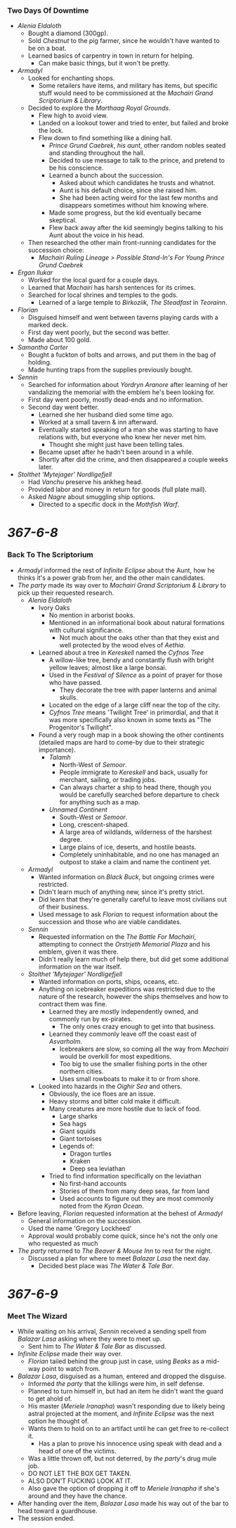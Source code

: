 ### Two Days Of Downtime

* *Alenia Eldaloth*
  * Bought a diamond (300gp).
  * Sold *Chestnut* to the pig farmer, since he wouldn't have wanted to be on a boat.
  * Learned basics of carpentry in town in return for helping.
    * Can make basic things, but it won't be pretty.
* *Armadyl*
  * Looked for enchanting shops.
    * Some retailers have items, and military has items, but specific stuff would need to be commissioned at the *Machairi Grand Scriptorium & Library*.
  * Decided to explore the *Marthaag Royal Grounds*.
    * Flew high to avoid view.
    * Landed on a lookout tower and tried to enter, but failed and broke the lock.
    * Flew down to find something like a dining hall.
      * *Prince Grund Caebrek*, *his aunt*, other random nobles seated and standing throughout the hall.
      * Decided to use message to talk to the prince, and pretend to be his conscience.
      * Learned a bunch about the succession.
        * Asked about which candidates he trusts and whatnot.
        * Aunt is his default choice, since she raised him.
        * She had been acting weird for the last few months and disappears sometimes without him knowing where.
      * Made some progress, but the kid eventually became skeptical.
      * Flew back away after the kid seemingly begins talking to his Aunt about the voice in his head.
  * Then researched the other main front-running candidates for the succession choice:
    * *Machairi Ruling Lineage > Possible Stand-In's For Young Prince Grund Caebrek*
* *Ergan Ilukar*
  * Worked for the local guard for a couple days.
  * Learned that *Machairi* has harsh sentences for its crimes.
  * Searched for local shrines and temples to the gods.
    * Learned of a large temple to *Birkoziik, The Steadfast* in *Teorainn*.
* *Florian*
  * Disguised himself and went between taverns playing cards with a marked deck.
  * First day went poorly, but the second was better.
  * Made about 100 gold.
* *Samantha Carter*
  * Bought a fuckton of bolts and arrows, and put them in the bag of holding.
  * Made hunting traps from the supplies previously bought.
* *Sennin*
  * Searched for information about *Yordryn Aranore* after learning of her vandalizing the memorial with the emblem he's been looking for.
  * First day went poorly, mostly dead-ends and no information.
  * Second day went better.
    * Learned she her husband died some time ago.
    * Worked at a small tavern & inn afterward.
    * Eventually started speaking of a man she was starting to have relations with, but everyone who knew her never met him.
      * Thought she might just have been telling tales.
    * Became upset after he hadn't been around in a while.
    * Shortly after did the crime, and then disappeared a couple weeks later.
* *Stolthet 'Mytejager' Nordligefjell*
  * Had *Vanchu* preserve his ankheg head.
  * Provided labor and money in return for goods (full plate mail).
  * Asked *Nagre* about smuggling ship options.
    * Directed to a specific dock in the *Mothfish Warf*.

# *367-6-8*

### Back To The Scriptorium

* *Armadyl* informed the rest of *Infinite Eclipse* about the Aunt, how he thinks it's a power grab from her, and the other main candidates.
* *The party* made its way over to *Machairi Grand Scriptorium & Library* to pick up their requested research.
  * *Alenia Eldaloth*
    * Ivory Oaks
      * No mention in arborist books.
      * Mentioned in an informational book about natural formations with cultural significance.
        * Not much about the oaks other than that they exist and well protected by the wood elves of *Aethia*.
    * Learned about a tree in *Kereskell* named the *Cyfnos Tree*
      * A willow-like tree, bendy and constantly flush with bright yellow leaves; almost like a large bonsai.
      * Used in the *Festival of Silence* as a point of prayer for those who have passed.
        * They decorate the tree with paper lanterns and animal skulls.
      * Located on the edge of a large cliff near the top of the city.
      * *Cyfnos Tree* means 'Twilight Tree' in primordial, and that it was more specifically also known in some texts as "The Progenitor's Twilight".
    * Found a very rough map in a book showing the other continents (detailed maps are hard to come-by due to their strategic importance).
      * *Talamh*
        * North-West of *Semoor*.
        * People immigrate to *Kereskell* and back, usually for merchant, sailing, or trading jobs.
        * Can always charter a ship to head there, though you would be carefully searched before departure to check for anything such as a map.
      * *Unnamed Continent*
        * South-West or *Semoor*.
        * Long, crescent-shaped.
        * A large area of wildlands, wilderness of the harshest degree.
        * Large plains of ice, deserts, and hostile beasts.
        * Completely uninhabitable, and no one has managed an outpost to stake a claim and name the continent yet.
  * *Armadyl*
    * Wanted information on *Black Buck*, but ongoing crimes were restricted.
    * Didn't learn much of anything new, since it's pretty strict.
    * Did learn that they're generally careful to leave most civilians out of their business.
    * Used message to ask *Florian* to request information about the succession and those who are viable candidates.
  * *Sennin*
    * Requested information on the *The Battle For Machairi*, attempting to connect the *Orstrjeth Memorial Plaza* and his emblem, given it was there.
    * Didn't really learn much of help there, but did get some additional information on the war itself.
  * *Stolthet 'Mytejager' Nordligefjell*
    * Wanted information on ports, ships, oceans, etc.
    * Anything on icebreaker expeditions was restricted due to the nature of the research, however the ships themselves and how to contract them was fine.
      * Learned they are mostly independently owned, and commonly run by ex-pirates.
        * The only ones crazy enough to get into that business.
      * Learned they commonly leave off the coast east of *Asvarholm*.
        * Icebreakers are slow, so coming all the way from *Machairi* would be overkill for most expeditions.
        * Too big to use the smaller fishing ports in the other northern cities.
        * Uses small rowboats to make it to or from shore.
    * Looked into hazards in the *Oighir Sea* and others.
      * Obviously, the ice floes are an issue.
      * Heavy storms and bitter cold make it difficult.
      * Many creatures are more hostile due to lack of food.
        * Large sharks
        * Sea hags
        * Giant squids
        * Giant tortoises
        * Legends of:
          * Dragon turtles
          * Kraken
          * Deep sea leviathan
      * Tried to find information specifically on the leviathan
        * No first-hand accounts
        * Stories of them from many deep seas, far from land
        * Used accounts to figure out they are most commonly noted from the *Kyran Ocean*.
* Before leaving, *Florian* requested information at the behest of *Armadyl*
  * General information on the succession.
  * Used the name 'Gregory Lockheed'
  * Approval would probably come quick, since he's not the only one who requested as much
* *The party* returned to *The Beaver & Mouse Inn* to rest for the night.
  * Discussed a plan for where to meet *Balazar Lasa* the next day.
    * Decided best place was *The Water & Tale Bar*.

# *367-6-9*

### Meet The Wizard

* While waiting on his arrival, *Sennin* received a sending spell from *Balazar Lasa* asking where they were to meet up.
  * Sent him to *The Water & Tale Bar* as discussed.
* *Infinite Eclipse* made their way over.
  * *Florian* tailed behind the group just in case, using *Beaks* as a mid-way point to watch from.
* *Balazar Lasa*, disguised as a human, entered and dropped the disguise.
  * Informed *the party* that the killings were him, in self defense.
  * Planned to turn himself in, but had an item he didn't want the guard to get ahold of.
  * His master (*Meriele Iranapha*) wasn't responding due to likely being astral projected at the moment, and *Infinite Eclipse* was the next option he thought of.
  * Wants them to hold on to an artifact until he can get free to re-collect it.
    * Has a plan to prove his innocence using speak with dead and a head of one of the victims.
  * Was a little thrown off, but not deterred, by *the party*'s drug mule job.
  * DO NOT LET THE BOX GET TAKEN.
  * ALSO DON'T FUCKING LOOK AT IT.
  * Also gave the option of dropping it off to *Meriele Iranapha* if she's around and they have the chance.
* After handing over the item, *Balazar Lasa* made his way out of the bar to head toward a guardhouse.
* The session ended.
